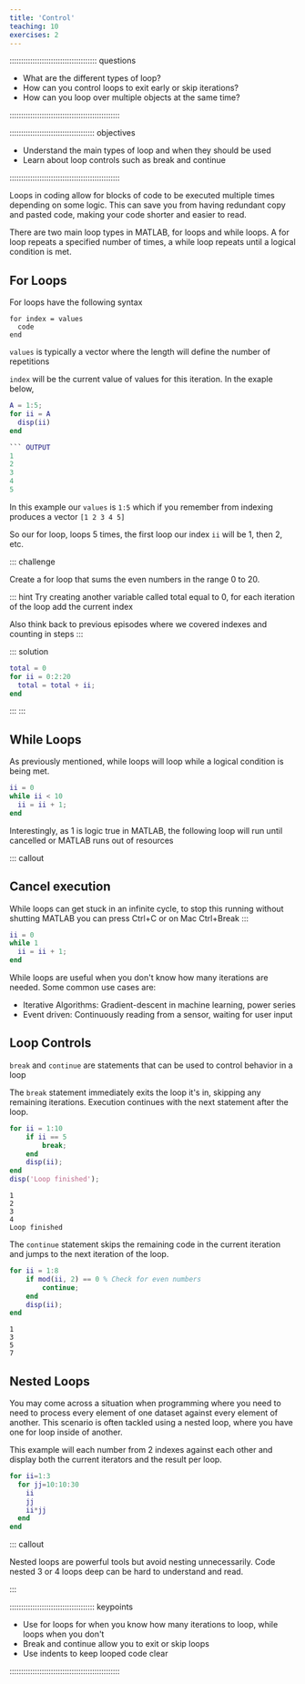 ```yaml
---
title: 'Control'
teaching: 10
exercises: 2
---
```


:::::::::::::::::::::::::::::::::::::: questions 


- What are the different types of loop?
- How can you control loops to exit early or skip iterations?
- How can you loop over multiple objects at the same time?

::::::::::::::::::::::::::::::::::::::::::::::::

::::::::::::::::::::::::::::::::::::: objectives


- Understand the main types of loop and when they should be used
- Learn about loop controls such as break and continue

::::::::::::::::::::::::::::::::::::::::::::::::



Loops in coding allow for blocks of code to be executed multiple times depending on some logic. 
This can save you from having redundant copy and pasted code, making your code shorter and easier to read.

There are two main loop types in MATLAB, for loops and while loops. 
A for loop repeats a specified number of times, a while loop repeats until a logical condition is met.


## For Loops

For loops have the following syntax

```
for index = values
  code
end
```

`values` is typically a vector where the length will define the number of repetitions

`index` will be the current value of values for this iteration. In the exaple below,

``` MATLAB
A = 1:5;
for ii = A
  disp(ii)
end

``` OUTPUT
1
2
3
4
5
```

In this example our `values` is `1:5` which if you remember from indexing produces a vector `[1 2 3 4 5]`

So our for loop, loops 5 times, the first loop our index `ii` will be 1, then 2, etc.

::: challenge

Create a for loop that sums the even numbers in the range 0 to 20. 

::: hint
Try creating another variable called total equal to 0, for each iteration of the loop add the current index

Also think back to previous episodes where we covered indexes and counting in steps
:::

::: solution

``` MATLAB
total = 0
for ii = 0:2:20
  total = total + ii;
end
```
:::
:::

## While Loops

As previously mentioned, while loops will loop while a logical condition is being met. 

``` MATLAB
ii = 0
while ii < 10
  ii = ii + 1;
end
```

Interestingly, as 1 is logic true in MATLAB, the following loop will run until cancelled or MATLAB runs out of resources


::: callout
## Cancel execution
While loops can get stuck in an infinite cycle, to stop this running without shutting MATLAB you can press Ctrl+C or on Mac Ctrl+Break
:::

``` MATLAB
ii = 0
while 1
  ii = ii + 1;
end
```

While loops are useful when you don't know how many iterations are needed. Some common use cases are:

- Iterative Algorithms: Gradient-descent in machine learning, power series
- Event driven: Continuously reading from a sensor, waiting for user input


## Loop Controls

`break` and `continue` are statements that can be used to control behavior in a loop

The `break` statement immediately exits the loop it's in, skipping any remaining iterations. Execution continues with the next statement after the loop.

``` MATLAB
for ii = 1:10
    if ii == 5
        break;
    end
    disp(ii);
end
disp('Loop finished');
```
``` OUTPUT
1
2
3
4
Loop finished
```

The `continue` statement skips the remaining code in the current iteration and jumps to the next iteration of the loop.

``` MATLAB
for ii = 1:8
    if mod(ii, 2) == 0 % Check for even numbers
        continue; 
    end
    disp(ii);
end
```
``` OUTPUT
1
3
5
7
```

## Nested Loops

You may come across a situation when programming where you need to need to process every element of one dataset against every element of another.
This scenario is often tackled using a nested loop, where you have one for loop inside of another.

This example will each number from 2 indexes against each other and display both the current iterators and the result per loop.

``` MATLAB
for ii=1:3
  for jj=10:10:30
    ii
    jj
    ii*jj
  end
end
```

::: callout

Nested loops are powerful tools but avoid nesting unnecessarily. Code nested 3 or 4 loops deep can be hard to understand and read.

:::

::::::::::::::::::::::::::::::::::::: keypoints 


- Use for loops for when you know how many iterations to loop, while loops when you don't
- Break and continue allow you to exit or skip loops
- Use indents to keep looped code clear

::::::::::::::::::::::::::::::::::::::::::::::::

